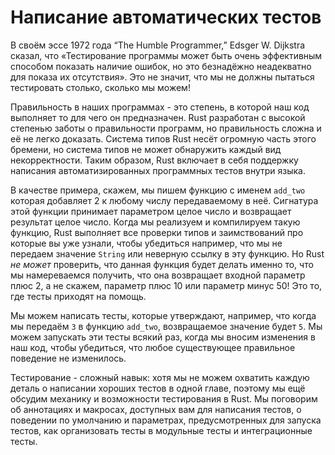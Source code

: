# Написание автоматических тестов

В своём эссе 1972 года “The Humble Programmer,” Edsger W. Dijkstra сказал, что «Тестирование программы может быть очень эффективным способом показать наличие ошибок, но это безнадёжно неадекватно для показа их отсутствия». Это не значит, что мы не должны пытаться тестировать столько, сколько мы можем!

Правильность в наших программах - это степень, в которой наш код выполняет то для чего он предназначен. Rust разработан с высокой степенью заботы о правильности программ, но правильность сложна и её не легко доказать. Система типов Rust несёт огромную часть этого бремени, но система типов не может обнаружить каждый вид некорректности. Таким образом, Rust включает в себя поддержку написания автоматизированных программных тестов внутри языка.

В качестве примера, скажем, мы пишем функцию с именем `add_two` которая добавляет 2 к любому числу передаваемому в неё. Сигнатура этой функции принимает параметром целое число и возвращает результат целое число. Когда мы реализуем и компилируем такую функцию, Rust выполняет все проверки типов и заимствований про которые вы уже узнали, чтобы убедиться например, что мы не передаем значение `String` или неверную ссылку в эту функцию. Но Rust *не может* проверить, что данная функция будет делать именно то, что мы намереваемся получить, что она возвращает входной параметр плюс 2, а не скажем, параметр плюс 10 или параметр минус 50! Это то, где тесты приходят на помощь.

Мы можем написать тесты, которые утверждают, например, что когда мы передаём `3` в функцию `add_two`, возвращаемое значение будет `5`. Мы можем запускать эти тесты всякий раз, когда мы вносим изменения в наш код, чтобы убедиться, что любое существующее правильное поведение не изменилось.

Тестирование - сложный навык: хотя мы не можем охватить каждую деталь о написании хороших тестов в одной главе, поэтому мы ещё обсудим механику и возможности тестирования в Rust. Мы поговорим об аннотациях и макросах, доступных вам для написания тестов, о поведении по умолчанию и параметрах, предусмотренных для запуска тестов, как организовать тесты в модульные тесты и интеграционные тесты.

